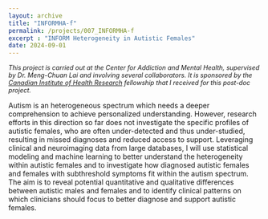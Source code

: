 ```yaml
---
layout: archive
title: "INFORMHA-f"
permalink: /projects/007_INFORMHA-f
excerpt : "INFORM Heterogeneity in Autistic Females"
date: 2024-09-01
---
```


<p style="font-size: 0.9em; font-style: italic;">
This project is carried out at the Center for Addiction and Mental Health, supervised by Dr. Meng-Chuan Lai and involving several collaborators. 
It is sponsored by the <a href="https://cihr-irsc.gc.ca/e/193.html">Canadian Institute of Health Research</a> fellowship that I received for this post-doc project.
</p>

Autism is an heterogeneous spectrum which needs a deeper comprehension to achieve personalized understanding. 
However, research efforts in this direction so far does not investigate the specific profiles of autistic females, who are often under-detected and thus under-studied, resulting in missed diagnoses and reduced access to support. 
Leveraging clinical and neuroimaging data from large databases, I will use statistical modeling and machine learning to better understand the heterogeneity within autistic females and to investigate how diagnosed autistic females and females with subthreshold symptoms fit within the autism spectrum. 
The aim is to reveal potential quantitative and qualitative differences between autistic males and females and to identify clinical patterns on which clinicians should focus to better diagnose and support autistic females. 